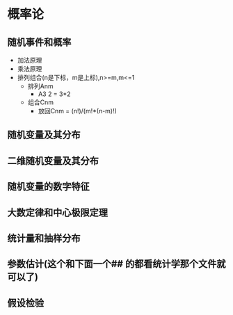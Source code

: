 # 概率论

## 随机事件和概率

+ 加法原理
+ 乘法原理
+ 排列组合(n是下标，m是上标),n>=m,m<=1
  + 排列Anm
    + A3 2 = 3*2
  + 组合Cnm
    + 放回Cnm = (n!)/(m!*(n-m)!)   

## 随机变量及其分布

## 二维随机变量及其分布

## 随机变量的数字特征

## 大数定律和中心极限定理

## 统计量和抽样分布

## 参数估计(这个和下面一个## 的都看统计学那个文件就可以了)

## 假设检验